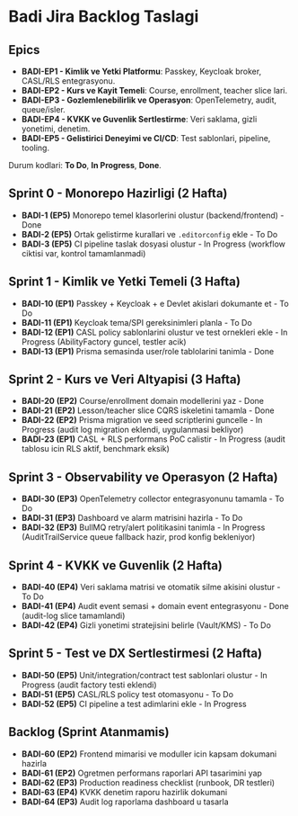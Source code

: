 # Badi Jira Backlog Taslagi

## Epics
- **BADI-EP1 - Kimlik ve Yetki Platformu**: Passkey, Keycloak broker, CASL/RLS entegrasyonu.
- **BADI-EP2 - Kurs ve Kayit Temeli**: Course, enrollment, teacher slice lari.
- **BADI-EP3 - Gozlemlenebilirlik ve Operasyon**: OpenTelemetry, audit, queue/isler.
- **BADI-EP4 - KVKK ve Guvenlik Sertlestirme**: Veri saklama, gizli yonetimi, denetim.
- **BADI-EP5 - Gelistirici Deneyimi ve CI/CD**: Test sablonlari, pipeline, tooling.

Durum kodlari: **To Do**, **In Progress**, **Done**.

## Sprint 0 - Monorepo Hazirligi (2 Hafta)
- **BADI-1 (EP5)** Monorepo temel klasorlerini olustur (backend/frontend) - Done
- **BADI-2 (EP5)** Ortak gelistirme kurallari ve `.editorconfig` ekle - To Do
- **BADI-3 (EP5)** CI pipeline taslak dosyasi olustur - In Progress (workflow ciktisi var, kontrol tamamlanmadi)

## Sprint 1 - Kimlik ve Yetki Temeli (3 Hafta)
- **BADI-10 (EP1)** Passkey + Keycloak + e Devlet akislari dokumante et - To Do
- **BADI-11 (EP1)** Keycloak tema/SPI gereksinimleri planla - To Do
- **BADI-12 (EP1)** CASL policy sablonlarini olustur ve test ornekleri ekle - In Progress (AbilityFactory guncel, testler acik)
- **BADI-13 (EP1)** Prisma semasinda user/role tablolarini tanimla - Done

## Sprint 2 - Kurs ve Veri Altyapisi (3 Hafta)
- **BADI-20 (EP2)** Course/enrollment domain modellerini yaz - Done
- **BADI-21 (EP2)** Lesson/teacher slice CQRS iskeletini tamamla - Done
- **BADI-22 (EP2)** Prisma migration ve seed scriptlerini guncelle - In Progress (audit log migration eklendi, uygulanmasi bekliyor)
- **BADI-23 (EP1)** CASL + RLS performans PoC calistir - In Progress (audit tablosu icin RLS aktif, benchmark eksik)

## Sprint 3 - Observability ve Operasyon (2 Hafta)
- **BADI-30 (EP3)** OpenTelemetry collector entegrasyonunu tamamla - To Do
- **BADI-31 (EP3)** Dashboard ve alarm matrisini hazirla - To Do
- **BADI-32 (EP3)** BullMQ retry/alert politikasini tanimla - In Progress (AuditTrailService queue fallback hazir, prod konfig bekleniyor)

## Sprint 4 - KVKK ve Guvenlik (2 Hafta)
- **BADI-40 (EP4)** Veri saklama matrisi ve otomatik silme akisini olustur - To Do
- **BADI-41 (EP4)** Audit event semasi + domain event entegrasyonu - Done (audit-log slice tamamlandi)
- **BADI-42 (EP4)** Gizli yonetimi stratejisini belirle (Vault/KMS) - To Do

## Sprint 5 - Test ve DX Sertlestirmesi (2 Hafta)
- **BADI-50 (EP5)** Unit/integration/contract test sablonlari olustur - In Progress (audit factory testi eklendi)
- **BADI-51 (EP5)** CASL/RLS policy test otomasyonu - To Do
- **BADI-52 (EP5)** CI pipeline a test adimlarini ekle - In Progress

## Backlog (Sprint Atanmamis)
- **BADI-60 (EP2)** Frontend mimarisi ve moduller icin kapsam dokumani hazirla
- **BADI-61 (EP2)** Ogretmen performans raporlari API tasarimini yap
- **BADI-62 (EP3)** Production readiness checklist (runbook, DR testleri)
- **BADI-63 (EP4)** KVKK denetim raporu hazirlik dokumani
- **BADI-64 (EP3)** Audit log raporlama dashboard u tasarla
